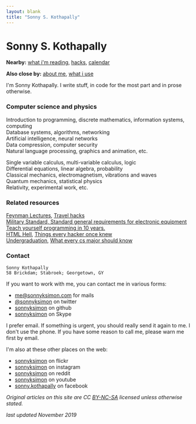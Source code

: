 ```yaml
---
layout: blank
title: "Sonny S. Kothapally"
---
```


# Sonny S. Kothapally

**Nearby:** [what i'm reading](/reading), [hacks](/hacks), [calendar](http://calendar.google.com/calendar/embed?src=sonnyksimon@gmail.com)

**Also close by:** [about me](/about), [what i use](/usesthis)

I'm Sonny Kothapally. I write stuff, in code for the most part and in prose otherwise.

### Computer science and physics

Introduction to programming, discrete mathematics, information systems, computing
<br/>
Database systems, algorithms, networking
<br/>
Artificial intelligence, neural networks
<br/>
Data compression, computer security
<br/>
Natural language processing, graphics and animation, etc.

Single variable calculus, multi-variable calculus, logic
<br/>
Differential equations, linear algebra, probability
<br/>
Classical mechanics, electromagnetism, vibrations and waves
<br/>
Quantum mechanics, statistical physics
<br/>
Relativity, experimental work, etc.

### Related resources

[Feynman Lectures](http://www.feynmanlectures.caltech.edu/), [Travel hacks](http://matt.might.net/articles/travel-hacks/)
<br/>
[Military Standard, Standard general requirements for electronic equipment](http://everyspec.com/MIL-STD/MIL-STD-0300-0499/MIL-STD-454N_9160/)
<br/>
[Teach yourself programming in 10 years.](http://norvig.com/21-days.html)
<br/>
[HTML Hell](http://catb.org/~esr/html-hell.html), [Things every hacker once knew](http://www.catb.org/~esr/faqs/things-every-hacker-once-knew/)
<br/>
[Undergraduation](http://www.paulgraham.com/college.html), [What every cs major should know](http://matt.might.net/articles/what-cs-majors-should-know/)

### Contact

```
Sonny Kothapally
58 Brickdam; Stabroek; Georgetown, GY 
```

If you want to work with me, you can contact me in various forms:

* [me@sonnyksimon.com](mailto:me@sonnyksimon.com) for mails
* [@sonnyksimon](http://twitter.com/sonnyksimon) on twitter
* [sonnyksimon](http://github.com/sonnyksimon) on github
* [sonnyksimon](skype:sonnyksimon?chat) on Skype

I prefer email. If something is urgent, you should really send it again to me. I don't use the phone. If you have some reason to call me, please warn me first by email. 

I'm also at these other places on the web:

* [sonnyksimon](http://flickr.com/sonnyksimon) on flickr
* [sonnyksimon](http://instagram.com/sonnyksimon) on instagram
* [sonnyksimon](http://reddit.com/u/sonnyksimon) on reddit
* [sonnyksimon](http://youtube.com/sonnyksimon) on youtube
* [sonny.kothapally](http://facebook.com/sonny.kothapally) on facebook

*Original articles on this site are CC [BY-NC-SA](http://creativecommons.org/licenses/by-nc-sa/4.0/legalcode) licensed unless otherwise stated.*

*last updated November 2019*
